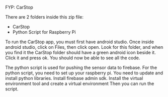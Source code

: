 FYP: CarStop

There are 2 folders inside this zip file:
- CarStop
- Python Script for Raspberry Pi

To run the CarStop app, you must first have android studio.
Once inside android studio, click on Files, then click open.
Look for this folder, and when you find it the CarStop folder should
have a green android icon beside it. Click it and press ok.
You should now be able to see all the code.

The python script is used for pushing the sensor data to firebase.
For the python script, you need to set up your raspberry pi.
You need to update and install python libraries.
Install firebase admin sdk.
Install the virtual environment tool and create a virtual environment
Then you can run the script.
